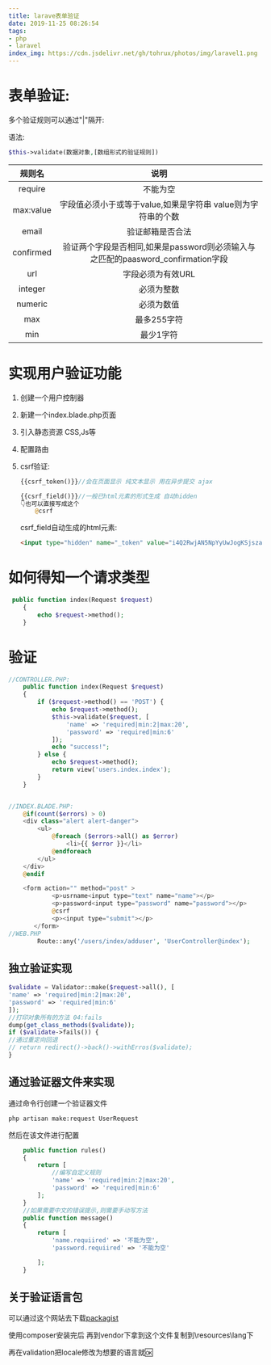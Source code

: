 ```yaml
---
title: larave表单验证
date: 2019-11-25 08:26:54
tags:
- php
- laravel
index_img: https://cdn.jsdelivr.net/gh/tohrux/photos/img/laravel1.png
---
```


# 表单验证:

多个验证规则可以通过"|"隔开:

语法:

```php
$this->validate(数据对象,[数组形式的验证规则])
```

|  规则名   |                             说明                             |
| :-------: | :----------------------------------------------------------: |
|  require  |                           不能为空                           |
| max:value | 字段值必须小于或等于value,如果是字符串 value则为字符串的个数 |
|   email   |                       验证邮箱是否合法                       |
| confirmed | 验证两个字段是否相同,如果是password则必须输入与之匹配的paasword_confirmation字段 |
|    url    |                      字段必须为有效URL                       |
|  integer  |                          必须为整数                          |
|  numeric  |                          必须为数值                          |
|    max    |                         最多255字符                          |
|    min    |                          最少1字符                           |

# 实现用户验证功能

1. 创建一个用户控制器

2. 新建一个index.blade.php页面

3. 引入静态资源 CSS,Js等 

4. 配置路由

5. csrf验证:

   ```php
   {{csrf_token()}}//会在页面显示 纯文本显示 用在异步提交 ajax
   
   {{csrf_field()}}//一般已html元素的形式生成 自动hidden
   👇也可以直接写成这个
       @csrf
   ```

   csrf_field自动生成的html元素:

   ```html
   <input type="hidden" name="_token" value="i4Q2RwjAN5NpYyUwJogKSjsza9VBi4hYtwQ7gvvu">
   ```

   

# 如何得知一个请求类型

```php
 public function index(Request $request)
    {
        echo $request->method();
    }
```

# 验证

```php
//CONTROLLER.PHP:
    public function index(Request $request)
    {
        if ($request->method() == 'POST') {
            echo $request->method();
            $this->validate($request, [
                'name' => 'required|min:2|max:20',
                'password' => 'required|min:6'
            ]);
            echo "success!";
        } else {
            echo $request->method();
            return view('users.index.index');
        }
    }


//INDEX.BLADE.PHP:
    @if(count($errors) > 0)
    <div class="alert alert-danger">
        <ul>
            @foreach ($errors->all() as $error)
                <li>{{ $error }}</li>
            @endforeach
        </ul>
    </div>
    @endif

    <form action="" method="post" >
            <p>usrname<input type="text" name="name"></p>
            <p>password<input type="password" name="password"></p>
            @csrf
            <p><input type="submit"></p>
       </form>
//WEB.PHP
        Route::any('/users/index/adduser', 'UserController@index');
```

## 独立验证实现

```php
$validate = Validator::make($request->all(), [
'name' => 'required|min:2|max:20',
'password' => 'required|min:6'
]);
//打印对象所有的方法 04:fails
dump(get_class_methods($validate));
if ($validate->fails()) {
//通过重定向回退
// return redirect()->back()->withErros($validate);
}
```

## 通过验证器文件来实现

通过命令行创建一个验证器文件

```cmd
php artisan make:request UserRequest
```

然后在该文件进行配置

```php
    public function rules()
    {
        return [
            //编写自定义规则
            'name' => 'required|min:2|max:20',
            'password' => 'required|min:6'
        ];
    }
    //如果需要中文的错误提示,则需要手动写方法
    public function message()
    {
        return [
            'name.requiired' => '不能为空',
            'password.requiired' => '不能为空'

        ];
    }
```



## 关于验证语言包

可以通过这个网站去下载[packagist]

[packagist]: https://packagist.org/packages/caouecs/laravel-lang	"packagist"

使用composer安装完后 再到vendor下拿到这个文件复制到\resources\lang下

再在validation把locale修改为想要的语言就🆗